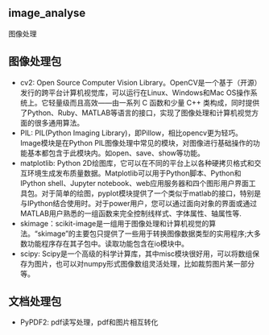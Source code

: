 ## image_analyse
图像处理

## 图像处理包
* cv2: Open Source Computer Vision Library。OpenCV是一个基于（开源）发行的跨平台计算机视觉库，可以运行在Linux、Windows和Mac OS操作系统上。它轻量级而且高效——由一系列 C 函数和少量 C++ 类构成，同时提供了Python、Ruby、MATLAB等语言的接口，实现了图像处理和计算机视觉方面的很多通用算法。
* PIL: PIL(Python Imaging Library)，即Pillow，相比opencv更为轻巧。Image模块是在Python PIL图像处理中常见的模块，对图像进行基础操作的功能基本都包含于此模块内。如open、save、show等功能。
* matplotlib: Python 2D绘图库，它可以在不同的平台上以各种硬拷贝格式和交互环境生成发布质量数据。Matplotlib可以用于Python脚本、Python和IPython shell、Jupyter notebook、web应用服务器和四个图形用户界面工具包。对于简单的绘图，pyplot模块提供了一个类似于matlab的接口，特别是与IPython结合使用时。对于power用户，您可以通过面向对象的界面或通过MATLAB用户熟悉的一组函数来完全控制线样式、字体属性、轴属性等.
* skimage：scikit-image是一组用于图像处理和计算机视觉的算法。“skimage”的主要包只提供了一些用于转换图像数据类型的实用程序;大多数功能程序存在其子包中。读取功能包含在io模块中。
* scipy: Scipy是一个高级的科学计算库，其中misc模块很好用，可以将数组保存为图片，也可以对numpy形式图像数组灵活处理，比如裁剪图片某一部分等。

## 文档处理包
* PyPDF2: pdf读写处理，pdf和图片相互转化 
